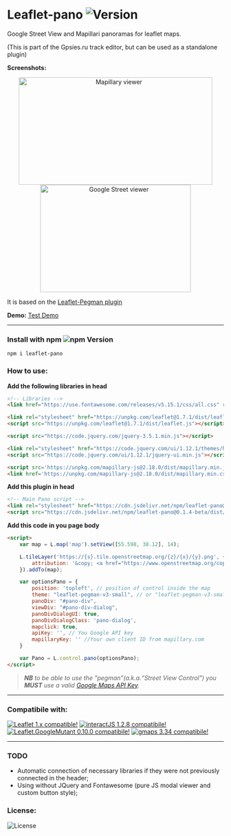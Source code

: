 # Leaflet-pano ![Version](https://img.shields.io/github/package-json/v/velocat/leaflet-pano "Version")
Google Street View and Mapillari panoramas for leaflet maps.

(This is part of the Gpsies.ru track editor, but can be used as a standalone plugin)

**Screenshots:**
<p style="text-align: center;">
    <a href="#"><img src="https://github.com/velocat/leaflet-pano/blob/master/images/mappi.png" alt="Mapillary viewer" width="450px" height="250px" /></a>
    <a href="#"><img src="https://github.com/velocat/leaflet-pano/blob/master/images/google-street.png" alt="Google Street viewer" width="350px" height="250px" /></a>
</p>


It is based on the [Leaflet-Pegman plugin](https://github.com/Raruto/leaflet-pegman/)

**Demo:** [Test Demo](https://velocat.github.io/leaflet-pano/ "Test Demo")

---
### Install with npm ![npm Version](https://img.shields.io/npm/v/leaflet-pano "npm Version")
```
npm i leaflet-pano
```

### How to use:

**Add the following libraries in head**
```html
<!-- Libraries -->
<link href="https://use.fontawesome.com/releases/v5.15.1/css/all.css" rel="stylesheet">

<link rel="stylesheet" href="https://unpkg.com/leaflet@1.7.1/dist/leaflet.css" />
<script src="https://unpkg.com/leaflet@1.7.1/dist/leaflet.js"></script>

<script src="https://code.jquery.com/jquery-3.5.1.min.js"></script>

<link rel="stylesheet" href="https://code.jquery.com/ui/1.12.1/themes/hot-sneaks/jquery-ui.css" />
<script src="https://code.jquery.com/ui/1.12.1/jquery-ui.min.js"></script>

<script src='https://unpkg.com/mapillary-js@2.18.0/dist/mapillary.min.js'></script>
<link href='https://unpkg.com/mapillary-js@2.18.0/dist/mapillary.min.css' rel='stylesheet' />	
```
**Add this plugin in head**
```html
<!-- Main Pano script -->
<link rel="stylesheet" href="https://cdn.jsdelivr.net/npm/leaflet-pano@0.1.4-beta/dist/leaflet-pano.css"/>
<script src="https://cdn.jsdelivr.net/npm/leaflet-pano@0.1.4-beta/dist/leaflet-pano.min.js"></script>
```
**Add this code in you page body**
```html
<script>
	var map = L.map('map').setView([55.598, 38.12], 14);

	L.tileLayer('https://{s}.tile.openstreetmap.org/{z}/{x}/{y}.png', {
		attribution: '&copy; <a href="https://www.openstreetmap.org/copyright">OpenStreetMap</a> contributors'
	}).addTo(map);

	var optionsPano = {
		position: 'topleft', // position of control inside the map
		theme: "leaflet-pegman-v3-small", // or "leaflet-pegman-v3-small"
		panoDiv: "#pano-div",
		viewDiv: "#pano-div-dialog",
		panoDivDialogUI: true,
		panoDivDialogClass: 'pano-dialog',
		mapclick: true,
		apiKey: '', // You Google API key
		mapillaryKey: '' //Your own client ID from mapillary.com
	}

	var Pano = L.control.pano(optionsPano);
</script>
```

> _**NB** to be able to use the "pegman”(a.k.a.“Street View Control") you **MUST** use a valid [Google Maps API Key](https://developers.google.com/maps/documentation/javascript/get-api-key)._

---

### Compatibile with:

[![Leaflet 1.x compatible!](https://img.shields.io/badge/Leaflet-1.7.1-green)](http://leafletjs.com/reference.html)
[![interactJS 1.2.8 compatibile!](https://img.shields.io/badge/interactJS-1.2.8-green)](https://interactjs.io/)
[![Leaflet.GoogleMutant 0.10.0 compatibile!](https://img.shields.io/badge/Leaflet.GoogleMutant-0.10.0-green)](https://gitlab.com/IvanSanchez/Leaflet.GridLayer.GoogleMutant)
[![gmaps 3.34 compatibile!](https://img.shields.io/badge/gmaps-3.34-green)](https://interactjs.io/)

---

### TODO
 - Automatic connection of necessary libraries if they were not previously connected in the header;
 - Using without JQuery and Fontawesome (pure JS modal viewer and custom button style);

### License:
![License](https://img.shields.io/github/license/velocat/leaflet-pano "License")

